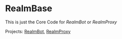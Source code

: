 # RealmBase
This is just the Core Code for *RealmBot* or *RealmProxy*

Projects: [RealmBot](https://github.com/kingingo/RealmBot), [RealmProxy](https://github.com/kingingo/RealmProxy)
